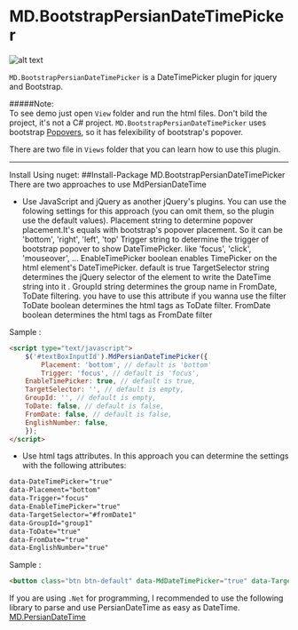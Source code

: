 # MD.BootstrapPersianDateTimePicker

![alt text](https://raw.githubusercontent.com/Mds92/MD.BootstrapPersianDateTimePicker/master/MD.BootstrapPersianDateTimePicker/Content/MD.PersianDateTimePicker.png "MD.BootstrapPersianDateTimePicker")

`MD.BootstrapPersianDateTimePicker` is a DateTimePicker plugin for jquery and Bootstrap.

#####Note:<br>
To see demo just open `View` folder and run the html files. Don't bild the project, it's not a C# project.
`MD.BootstrapPersianDateTimePicker` uses bootstrap [Popovers](http://getbootstrap.com/javascript/#popovers), so it has felexibility of bootstrap's popover.

There are two file in `Views` folder that you can learn how to use this plugin.

----
Install Using nuget:
##Install-Package MD.BootstrapPersianDateTimePicker
There are two approaches to use MdPersianDateTime
- Use JavaScript and jQuery as another jQuery's plugins.
You can use the folowing settings for this approach (you can omit them, so the plugin use the default values).
Placement string to determine popover placement.It's equals with bootstrap's popover placement. So it can be 'bottom', 'right', 'left', 'top'
Trigger string to determine the trigger of bootstrap popover to show DateTimePicker. like 'focus', 'click', 'mouseover', ...
EnableTimePicker boolean enables TimePicker on the html element's DateTimePicker. default is true
TargetSelector string determines the jQuery selector of the element to write the DateTime string into it .
GroupId string determines the group name in FromDate, ToDate filtering. you have to use this attribute if you wanna use the filter
ToDate boolean determines the html tags as ToDate filter.
FromDate boolean determines the html tags as FromDate filter

Sample :
```html
<script type="text/javascript">
    $('#textBoxInputId').MdPersianDateTimePicker({
        Placement: 'bottom', // default is 'bottom'
        Trigger: 'focus', // default is 'focus',
	EnableTimePicker: true, // default is true,
	TargetSelector: '', // default is empty,
	GroupId: '', // default is empty,
	ToDate: false, // default is false,
	FromDate: false, // default is false,
	EnglishNumber: false,
    });
</script>
```
- Use html tags attributes.
In this approach you can determine the settings with the following attributes:
```html
data-DateTimePicker="true"
data-Placement="bottom"
data-Trigger="focus"
data-EnableTimePicker="true"
data-TargetSelector="#fromDate1"
data-GroupId="group1"
data-ToDate="true"
data-FromDate="true"
data-EnglishNumber="true"
```

Sample :
```html
<button class="btn btn-default" data-MdDateTimePicker="true" data-TargetSelector="#input1" data-EnableTimePicker="true" data-Placement="left" data-Trigger="click">انتخاب تاریخ</button>
```
If you are using `.Net` for programming, I recommended to use the following library to parse and use PersianDateTime as easy as DateTime.
[MD.PersianDateTime](https://github.com/Mds92/MD.PersianDateTime)
